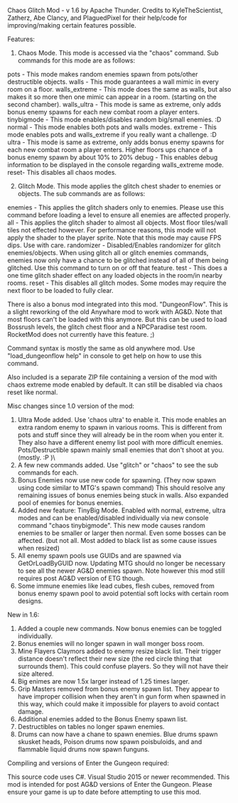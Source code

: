Chaos Glitch Mod - v 1.6 by Apache Thunder.
Credits to KyleTheScientist, Zatherz, Abe Clancy, and PlaguedPixel for their help/code for improving/making certain features possible.


Features:

1. Chaos Mode. This mode is accessed via the "chaos" command. Sub commands for this mode are as follows:

pots - This mode makes random enemies spawn from pots/other destructible objects.
walls - This mode guarantees a wall mimic in every room on a floor.
walls_extreme - This mode does the same as walls, but also makes it so more then one mimic can appear in a room. (starting on the second chamber).
walls_ultra - This mode is same as extreme, only adds bonus enemy spawns for each new combat room a player enters.
tinybigmode - This mode enables/disables random big/small enemies. :D
normal - This mode enables both pots and walls modes.
extreme - This mode enables pots and walls_extreme if you really want a challenge. :D
ultra - This mode is same as extreme, only adds bonus enemy spawns for each new combat room a player enters. Higher floors ups chance of a bonus enemy spawn by about 10% to 20%
debug - This enables debug information to be displayed in the console regarding walls_extreme mode.
reset- This disables all chaos modes.

2. Glitch Mode. This mode applies the glitch chest shader to enemies or objects. The sub commands are as follows:

enemies - This applies the glitch shaders only to enemies. Please use this command before loading a level to ensure all enemies are affected properly.
all - This applies the glitch shader to almost all objects. Most floor tiles/wall tiles not effected however. For performance reasons, this mode will not apply the shader to the player sprite. Note that this mode may cause FPS dips. Use with care.
randomizer - Disabled/Enables randomizer for glitch enemies/objects. When using glitch all or glitch enemies commands, enemies now only have a chance to be glitched instead of all of them being glitched. Use this command to turn on or off that feature.
test - This does a one time glitch shader effect on any loaded objects in the room/in nearby rooms.
reset - This disables all glitch modes. Some modes may require the next floor to be loaded to fully clear.

There is also a bonus mod integrated into this mod. "DungeonFlow". This is a slight reworking of the old Anywhare mod to work with AG&D. Note that most floors can't be loaded with this anymore. But this can be used to load Bossrush levels, the glitch chest floor and a NPCParadise test room. RocketMod does not currently have this feature. ;)

Command syntax is mostly the same as old anywhere mod. Use "load_dungeonflow help" in console to get help on how to use this command.

Also included is a separate ZIP file containing a version of the mod with chaos extreme mode enabled by default. It can still be disabled via chaos reset like normal. 

Misc changes since 1.0 version of the mod:

1. Ultra Mode added. Use 'chaos ultra' to enable it. This mode enables an extra random enemy to spawn in various rooms. This is different from pots and stuff since they will already be in the room when you enter it. They also have a different enemy list pool with more difficult enemies. Pots/Destructible spawn mainly small enemies that don't shoot at you. (mostly. :P )\
2. A few new commands added. Use "glitch" or "chaos" to see the sub commands for each.
3. Bonus Enemies now use new code for spawning. (They now spawn using code similar to MTG's spawn command) This should resolve any remaining issues of bonus enemies being stuck in walls. Also expanded pool of enemies for bonus enemies.
4. Added new feature: TinyBig Mode. Enabled with normal, extreme, ultra modes and can be enabled/disabled individually via new console command "chaos tinybigmode".
This new mode causes random enemies to be smaller or larger then normal. Even some bosses can be affected. (but not all. Most added to black list as some cause issues when resized)
5. All enemy spawn pools use GUIDs and are spawned via GetOrLoadByGUID now. Updating MTG should no longer be necessary to see all the newer AG&D enemies spawn. Note however this mod still requires post AG&D version of ETG though.
6. Some immune enemies like lead cubes, flesh cubes, removed from bonus enemy spawn pool to avoid potential soft locks with certain room designs.

New in 1.6:

1. Added a couple new commands. Now bonus enemies can be toggled individually.
2. Bonus enemies will no longer spawn in wall monger boss room.
3. Mine Flayers Claymors added to enemy resize black list. Their trigger distance doesn't reflect their new size (the red circle thing that surrounds them). This could confuse players. So they will not have their size altered.
4. Big enimes are now 1.5x larger instead of 1.25 times larger.
5. Grip Masters removed from bonus enemy spawn list. They appear to have improper collision when they aren't in gun form when spawned in this way, which could make it impossible for players to avoid contact damage. 
5. Additional enemies added to the Bonus Enemy spawn list.
6. Destructibles on tables no longer spawn enemies.
7. Drums can now have a chane to spawn enemies. Blue drums spawn skusket heads, Poison drums now spawn poisbuloids, and and flammable liquid drums now spawn funguns.

Compiling and versions of Enter the Gungeon required:

This source code uses C#. Visual Studio 2015 or newer recommended.
This mod is intended for post AG&D versions of Enter the Gungeon. Please ensure your game is up to date before attempting to use this mod.
